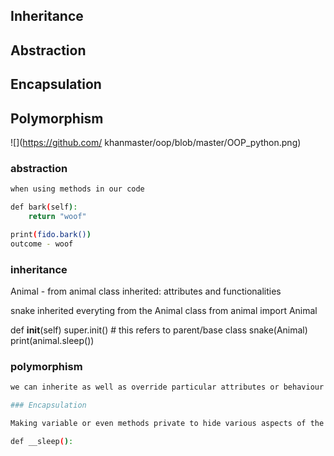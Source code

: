 ## Inheritance 
## Abstraction
## Encapsulation
## Polymorphism

![](https://github.com/
khanmaster/oop/blob/master/OOP_python.png)

### abstraction
```bash
when using methods in our code

def bark(self):
    return "woof"

print(fido.bark())
outcome - woof
```
### inheritance

Animal - from animal class inherited:
attributes and functionalities

snake inherited everyting from the Animal class
from animal import Animal
 
 def __init__(self)
        super.init() # this refers to parent/base class
snake(Animal)
print(animal.sleep())

### polymorphism
``` bash
we can inherite as well as override particular attributes or behaviour without affecting the parent class```

### Encapsulation

Making variable or even methods private to hide various aspects of the class form a user

def __sleep():

